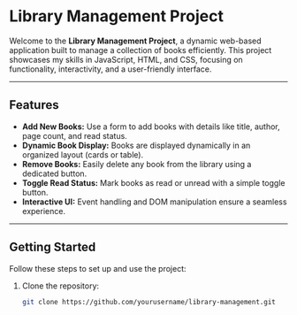 # Library Management Project

Welcome to the **Library Management Project**, a dynamic web-based application built to manage a collection of books efficiently. This project showcases my skills in JavaScript, HTML, and CSS, focusing on functionality, interactivity, and a user-friendly interface.

---

## Features

- **Add New Books:** Use a form to add books with details like title, author, page count, and read status.
- **Dynamic Book Display:** Books are displayed dynamically in an organized layout (cards or table).
- **Remove Books:** Easily delete any book from the library using a dedicated button.
- **Toggle Read Status:** Mark books as read or unread with a simple toggle button.
- **Interactive UI:** Event handling and DOM manipulation ensure a seamless experience.

---

## Getting Started

Follow these steps to set up and use the project:

1. Clone the repository:
   ```bash
   git clone https://github.com/yourusername/library-management.git
